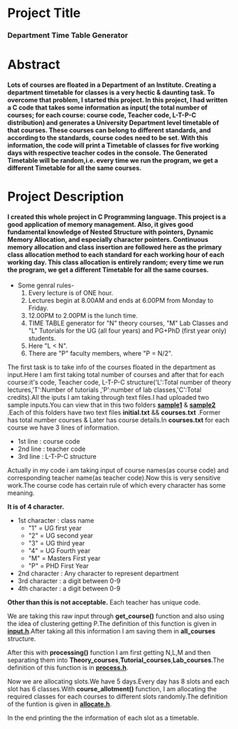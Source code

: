 # Project Title
### Department Time Table Generator
# Abstract
#### Lots of courses are floated in a Department of an Institute. Creating a department timetable for classes is a very hectic & daunting task. To overcome that problem, I started this project. In this project, I had written a **C** code that takes some information as input( the total number of courses; for each course: course code, Teacher code, L-T-P-C distribution) and generates a University Department level timetable of that courses. These courses can belong to different standards, and according to the standards, course codes need to be set. With this information, the code will print a Timetable of classes for five working days with respective teacher codes in the console. The Generated Timetable will be **random**,i.e. every time we run the program, we get a different Timetable for all the same courses.

# Project Description
#### I created this whole project in C Programming language. This project is a good application of memory management. Also, it gives good fundamental knowledge of Nested Structure with pointers, Dynamic Memory Allocation, and especially character pointers. Continuous memory allocation and class insertion are followed here as the primary class allocation method to each standard for each working hour of each working day. This class allocation is entirely random; every time we run the program, we get a different Timetable for all the same courses.
- Some genral rules-
  1.	Every lecture is of ONE hour.
  2.	Lectures begin at 8.00AM and ends at 6.00PM from Monday to Friday.
  3.	12.00PM to 2.00PM is the lunch time.
  4.  TIME TABLE generator for "N" theory courses, "M" Lab Classes and "L" Tutorials for the UG (all four years) and PG+PhD (first year only) students.
  5.  Here "L < N". 
  6.  There are "P" faculty members, where "P = N/2". 

The first task is to take info of the courses floated in the department as input.Here I am first taking total number of courses and after that for each course:it's code, Teacher code, L-T-P-C structure('L':Total number of theory lectures,'T':Number of tutorials ,'P':number of lab classes,'C':Total credits).All the iputs I am taking through text files.I had uploaded two sample inputs.You can view that in this two folders **[sample1](https://github.com/insaneoptimizer001/Department-Time-Table-Generator/tree/main/sample1)** & **[sample2](https://github.com/insaneoptimizer001/Department-Time-Table-Generator/tree/main/sample2)** .Each of this folders have two text files **initial.txt** && **courses.txt** .Former has total number courses & Later has course details.In **courses.txt** for each course we have 3 lines of information.

- 1st line : course code
- 2nd line : teacher code
- 3rd line : L-T-P-C structure

                        
Actually in my code i am taking input of course names(as course code) and corresponding teacher name(as teacher code).Now this is very sensitive work.The course code has certain rule of which every character has some meaning.

**It is of 4 character.**
- 1st character : class name
  - "1" = UG first year
  - "2" = UG second year 
  - "3" = UG third year 
  - "4" = UG Fourth year
  - "M" = Masters First year
  - "P" = PHD First Year 
- 2nd character : Any character to represent department
- 3rd character : a digit between 0-9
- 4th character : a digit between 0-9

**Other than this is not acceptable.**
Each teacher has unique code.

We are taking this raw input through **get_course()** function and also using the idea of clustering getting P.The definition of this function is given in **[input.h](https://github.com/insaneoptimizer001/Department-Time-Table-Generator/blob/main/input.h)**.After taking all this information I am saving them in **all_courses** structure.

After this with **processing()** function I am first getting N,L,M and then separating them into **Theory_courses**,**Tutorial_courses**,**Lab_courses**.The definition of this function is in **[process.h](https://github.com/insaneoptimizer001/Department-Time-Table-Generator/blob/main/Process.h)**.

Now we are allocating slots.We have 5 days.Every day has 8 slots and each slot has 6 classes.With **course_allotment()** function, I am allocating the required classes for each courses to different slots randomly.The definition of the funtion is given in **[allocate.h](https://github.com/insaneoptimizer001/Department-Time-Table-Generator/blob/main/allocate.h)**.

In the end printing the the information of each slot as a timetable.
